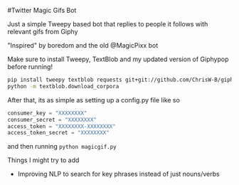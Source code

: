 #Twitter Magic Gifs Bot

Just a simple Tweepy based bot that replies to people it follows with relevant gifs from Giphy

"Inspired" by boredom and the old @MagicPixx bot

Make sure to install Tweepy, TextBlob and my updated version of Giphypop before running!

```sh
pip install tweepy textblob requests git+git://github.com/ChrisW-B/giphypop 
python -m textblob.download_corpora
```

After that, its as simple as setting up a config.py file like so
```python
consumer_key = "XXXXXXXX"
consumer_secret = "XXXXXXXX"
access_token = "XXXXXXXX-XXXXXXXX"
access_token_secret = "XXXXXXXX"
```

and then running `python magicgif.py`


Things I might try to add
- Improving NLP to search for key phrases instead of just nouns/verbs
